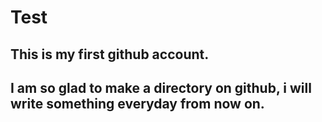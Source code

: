  Test
======
This is my first github account.
--------------------------------
I am so glad to make a directory on github, i will write something everyday from now on.
-----------------------------------
